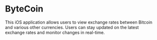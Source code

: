 # ByteCoin
 This iOS application allows users to view exchange rates between Bitcoin and various other currencies. Users can stay updated on the latest exchange rates and monitor changes in real-time.

